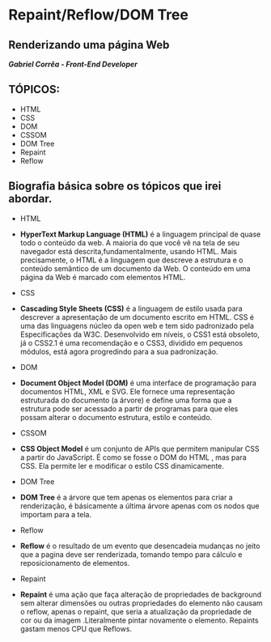 # Repaint/Reflow/DOM Tree
## Renderizando uma página Web

***Gabriel Corrêa - Front-End Developer***


## TÓPICOS:

+ HTML
+ CSS	
+ DOM
+ CSSOM
+ DOM Tree
+ Repaint
+ Reflow

## Biografia básica sobre os tópicos que irei abordar.


+ HTML
 + **HyperText Markup Language (HTML)** é a linguagem principal de quase todo o conteúdo da web. A maioria do que você vê na tela de seu navegador está descrita,fundamentalmente, usando HTML. Mais precisamente, o HTML é a linguagem que descreve a estrutura e o conteúdo semântico de um documento da Web. O conteúdo em uma página da Web é marcado com elementos HTML.

+ CSS
 + **Cascading Style Sheets (CSS)** é a linguagem de estilo usada para descrever a apresentação de um documento escrito em HTML. CSS é uma das linguagens núcleo da open web e tem sido padronizado pela Especificações da W3C. Desenvolvido em níveis, o CSS1 está obsoleto, já o CSS2.1 é uma recomendação e o CSS3, dividido em pequenos módulos, está agora progredindo para a sua padronização.

+ DOM
 + **Document Object Model (DOM)** é uma interface de programação para documentos HTML, XML e SVG. Ele fornece uma representação estruturada do documento (a árvore) e define uma forma que a estrutura pode ser acessado a partir de programas para que eles possam alterar o documento estrutura, estilo e conteúdo.

+ CSSOM
 + **CSS Object Model** é um conjunto de APIs que permitem manipular CSS a partir do JavaScript. É como se fosse o DOM do HTML , mas para CSS. Ela permite ler e modificar o estilo CSS dinamicamente.

+ DOM Tree
 + **DOM Tree** é a árvore que tem apenas os elementos para criar a renderização, é básicamente a última árvore apenas com os nodos que importam para a tela.

+ Reflow
 + **Reflow** é o resultado de um evento que desencadeia mudanças no jeito que a pagina deve ser renderizada, tomando tempo para cálculo e reposicionamento de elementos.

+ Repaint
 + **Repaint** é uma ação que faça alteração de propriedades de background sem alterar dimensões ou outras propriedades do elemento não causam o reflow, apenas o repaint, que seria a atualização da propriedade de cor ou da imagem .Literalmente pintar novamente o elemento. Repaints gastam menos CPU que Reflows.
